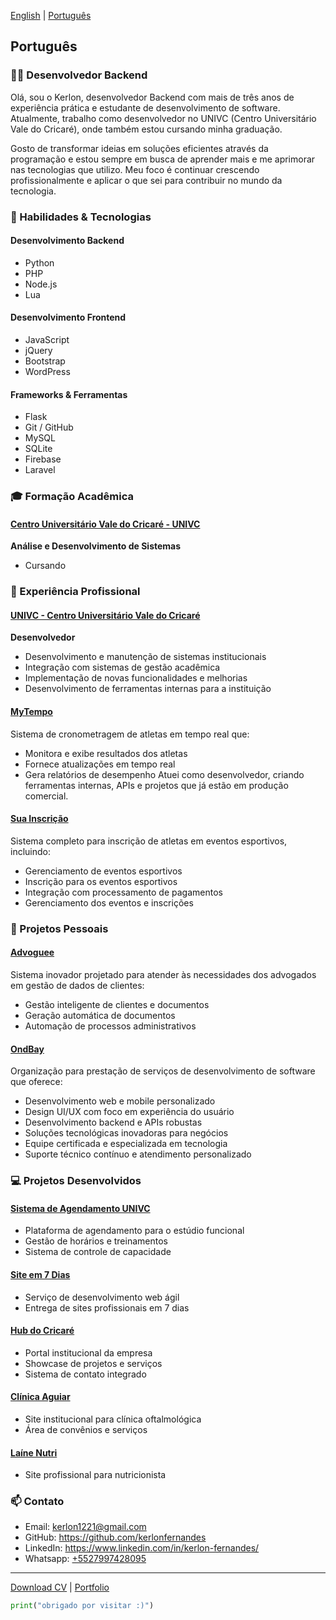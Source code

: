 [English](./?lang=en) | [Português](./?lang=pt)

<a name="português"></a>
## Português

### 👨‍💻 Desenvolvedor Backend

Olá, sou o Kerlon, desenvolvedor Backend com mais de três anos de experiência prática e estudante de desenvolvimento de software. Atualmente, trabalho como desenvolvedor no UNIVC (Centro Universitário Vale do Cricaré), onde também estou cursando minha graduação.

Gosto de transformar ideias em soluções eficientes através da programação e estou sempre em busca de aprender mais e me aprimorar nas tecnologias que utilizo. Meu foco é continuar crescendo profissionalmente e aplicar o que sei para contribuir no mundo da tecnologia.

### 🚀 Habilidades & Tecnologias

#### Desenvolvimento Backend
- Python
- PHP
- Node.js
- Lua

#### Desenvolvimento Frontend
- JavaScript
- jQuery
- Bootstrap
- WordPress

#### Frameworks & Ferramentas
- Flask
- Git / GitHub
- MySQL
- SQLite
- Firebase
- Laravel

### 🎓 Formação Acadêmica

#### <a href="https://univc.com.br" target="_blank">Centro Universitário Vale do Cricaré - UNIVC</a>
**Análise e Desenvolvimento de Sistemas**
- Cursando

### 💼 Experiência Profissional


#### <a href="https://univc.com.br" target="_blank">UNIVC - Centro Universitário Vale do Cricaré</a>
**Desenvolvedor**
- Desenvolvimento e manutenção de sistemas institucionais
- Integração com sistemas de gestão acadêmica
- Implementação de novas funcionalidades e melhorias
- Desenvolvimento de ferramentas internas para a instituição

#### <a href="https://mytempo.esp.br" target="_blank">MyTempo</a>
Sistema de cronometragem de atletas em tempo real que:
- Monitora e exibe resultados dos atletas
- Fornece atualizações em tempo real
- Gera relatórios de desempenho
Atuei como desenvolvedor, criando ferramentas internas, APIs e projetos que já estão em produção comercial.


#### <a href="https://suainscricao.com" target="_blank">Sua Inscrição</a>
Sistema completo para inscrição de atletas em eventos esportivos, incluindo:
- Gerenciamento de eventos esportivos
- Inscrição para os eventos esportivos
- Integração com processamento de pagamentos
- Gerenciamento dos eventos e inscrições

### 🚀 Projetos Pessoais

#### <a href="https://advoguee.com" target="_blank">Advoguee</a>
Sistema inovador projetado para atender às necessidades dos advogados em gestão de dados de clientes:
- Gestão inteligente de clientes e documentos
- Geração automática de documentos
- Automação de processos administrativos


#### <a href="https://ondbay.com" target="_blank">OndBay</a>
Organização para prestação de serviços de desenvolvimento de software que oferece:
- Desenvolvimento web e mobile personalizado
- Design UI/UX com foco em experiência do usuário
- Desenvolvimento backend e APIs robustas
- Soluções tecnológicas inovadoras para negócios
- Equipe certificada e especializada em tecnologia
- Suporte técnico contínuo e atendimento personalizado

### 💻 Projetos Desenvolvidos

#### <a href="https://agendamento.hubdocricare.com.br" target="_blank">Sistema de Agendamento UNIVC</a>
- Plataforma de agendamento para o estúdio funcional
- Gestão de horários e treinamentos
- Sistema de controle de capacidade

#### <a href="https://siteem7.hubdocricare.com.br" target="_blank">Site em 7 Dias</a>
- Serviço de desenvolvimento web ágil
- Entrega de sites profissionais em 7 dias

#### <a href="https://hubdocricare.com.br" target="_blank">Hub do Cricaré</a>
- Portal institucional da empresa
- Showcase de projetos e serviços
- Sistema de contato integrado

#### <a href="https://aguiar.hubdocricare.com.br" target="_blank">Clínica Aguiar</a>
- Site institucional para clínica oftalmológica
- Área de convênios e serviços

#### <a href="https://lainenutri.com.br" target="_blank">Laíne Nutri</a>
- Site profissional para nutricionista

### 📫 Contato
- Email: <a href="mailto:kerlon1221@gmail.com">kerlon1221@gmail.com</a>
- GitHub: <a href="https://github.com/kerlonfernandes" target="_blank">https://github.com/kerlonfernandes</a>
- LinkedIn: <a href="https://www.linkedin.com/in/kerlon-fernandes/" target="_blank">https://www.linkedin.com/in/kerlon-fernandes/</a>
- Whatsapp: <a href="wa.me/+5527997428095" target="_blank">+5527997428095</a>

---

[Download CV](https://kerlon.com.br/assets/resumes/resume_pt-br.pdf) | <a href="https://kerlon.com.br/portifolio" target="_blank">Portfolio</a>

```python
print("obrigado por visitar :)")
```
